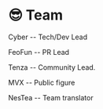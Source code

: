 # 😎 Team

Cyber -- Tech/Dev Lead

FeoFun -- PR Lead

Tenza -- Community Lead.

MVX -- Public figure

NesTea -- Team translator
